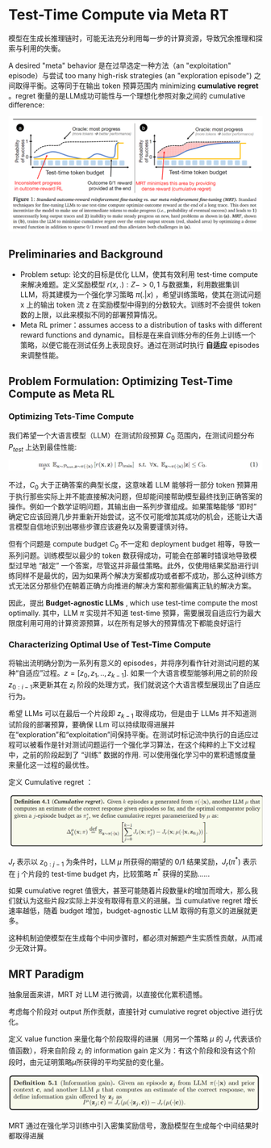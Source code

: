 # Test-Time Compute via Meta RT

模型在生成长推理链时，可能无法充分利用每一步的计算资源，导致冗余推理和探索与利用的失衡。

A desired "meta" behavior 是在过早选定一种方法（an "exploitation" episode）与尝试 too many high-risk strategies (an "exploration episode") 之间取得平衡。这等同于在输出 token 预算范围内 minimizing **cumulative regret** 。regret 衡量的是LLM成功可能性与一个理想化参照对象之间的 cumulative difference:

![image-20250502175950539](./MRL.assets/image-20250502175950539.png)

## Preliminaries and Background

- Problem setup: 论文的目标是优化 LLM，使其有效利用 test-time compute 来解决难题。定义奖励模型 $r(x,.):Z->{0,1}$ 与数据集，利用数据集训 LLM，将其建模为一个强化学习策略 $\pi(.|x)$ ，希望训练策略，使其在测试问题 x 上的输出 token 流 z 在奖励模型中得到的分数较大。训练时不会提供 token 数的上限，以此来模拟不同的部署预算情况。
- Meta RL primer：assumes access to a distribution of tasks with different reward functions and dynamic。目标是在来自训练分布的任务上训练一个策略，以便它能在测试任务上表现良好。通过在测试时执行 **自适应** episodes来调整性能。



## Problem Formulation: Optimizing Test-Time Compute as Meta RL

### Optimizing Tets-Time Compute

我们希望一个大语言模型（LLM）在测试阶段预算 $C_0$ 范围内，在测试问题分布 $P_{test}$ 上达到最佳性能:

![image-20250502195429373](./MRL.assets/image-20250502195429373.png)

不过，$C_0$ 大于正确答案的典型长度，这意味着 LLM 能够将一部分 token 预算用于执行那些实际上并不能直接解决问题，但却能间接帮助模型最终找到正确答案的操作。例如一个数学证明问题，其输出由一系列步骤组成。如果策略能够 “即时” 确定它应该回溯几步并重新开始尝试，这不仅可能增加其成功的机会，还能让大语言模型自信地识别出哪些步骤应该避免以及需要谨慎对待。

但有个问题是 compute budget $C_0$ 不一定和 deployment budget 相等，导致一系列问题。训练模型以最少的 token 数获得成功，可能会在部署时错误地导致模型过早地 “敲定” 一个答案，尽管这并非最佳策略。此外，仅使用结果奖励进行训练同样不是最优的，因为如果两个解决方案都成功或者都不成功，那么这种训练方式无法区分那些仍在朝着正确方向推进的解决方案和那些偏离正轨的解决方案。

因此，提出 **Budget-agnostic LLMs** , which use test-time compute the most optimally. 其中，LLM $\pi$ 实现并不知道 test-time 预算，需要展现自适应行为最大限度利用可用的计算资源预算，以在所有足够大的预算情况下都能良好运行



### Characterizing Optimal Use of Test-Time Compute

将输出流明确分割为一系列有意义的 episodes，并将序列看作针对测试问题的某种“自适应”过程。$z = [z_0,z_1,..,z_{k-1}]$. 如果一个大语言模型能够利用之前的阶段 $z_{0:i−1}$来更新其在 $z_i$ 阶段的处理方式，我们就说这个大语言模型展现出了自适应行为。

希望 LLMs 可以在最后一个片段即 $z_{k-1}$ 取得成功，但是由于 LLMs 并不知道测试阶段的部署预算，要确保 LLm 可以持续取得进展并在“exploration”和“exploitation”间保持平衡。在测试时标记流中执行的自适应过程可以被看作是针对测试问题运行一个强化学习算法，在这个纯粹的上下文过程中，之前的阶段起到了 “训练” 数据的作用. 可以使用强化学习中的累积遗憾度量来量化这一过程的最优性。

定义 Cumulative regret ：

![image-20250502201747814](./MRL.assets/image-20250502201747814.png)

$J_r$ 表示以 $z_{0:j-1}$ 为条件时，LLM $\mu$ 所获得的期望的 0/1 结果奖励，$J_r(\pi^*)$ 表示在 j 个片段的 test-time budget 内，比较策略 $\pi^*$ 获得的奖励……

如果 cumulative regret 值很大，甚至可能随着片段数量*k*的增加而增大，那么我们就认为这些片段*z*实际上并没有取得有意义的进展。当 cumulative regret 增长速率越低，随着 budget 增加，budget-agnostic LLM 取得的有意义的进展就更多。

这种机制迫使模型在生成每个中间步骤时，都必须对解题产生实质性贡献，从而减少无效计算。



## MRT Paradigm

抽象层面来讲，MRT 对 LLM 进行微调，以直接优化累积遗憾。

考虑每个阶段对 output 所作贡献，直接针对 cumulative regret objective 进行优化。

定义 value function 来量化每个阶段取得的进展（用另一个策略 $\mu$ 的 $J_r$ 代表该价值函数），将来自阶段 $z_i$ 的 information gain 定义为：有这个阶段和没有这个阶段时，由元证明策略*μ*所获得的平均奖励的变化量。

![image-20250503153748551](./MRL.assets/image-20250503153748551.png)

MRT 通过在强化学习训练中引入密集奖励信号，激励模型在生成每个中间结果时都取得进展



























